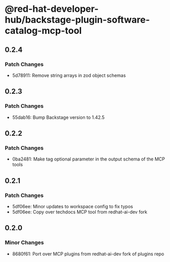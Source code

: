 # @red-hat-developer-hub/backstage-plugin-software-catalog-mcp-tool

## 0.2.4

### Patch Changes

- 5d78911: Remove string arrays in zod object schemas

## 0.2.3

### Patch Changes

- 55dab16: Bump Backstage version to 1.42.5

## 0.2.2

### Patch Changes

- 0ba2481: Make tag optional parameter in the output schema of the MCP tools

## 0.2.1

### Patch Changes

- 5df06ee: Minor updates to workspace config to fix typos
- 5df06ee: Copy over techdocs MCP tool from redhat-ai-dev fork

## 0.2.0

### Minor Changes

- 8680f61: Port over MCP plugins from redhat-ai-dev fork of plugins repo
